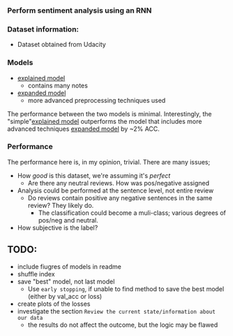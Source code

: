 ### Perform sentiment analysis using an RNN

### Dataset information:
- Dataset obtained from Udacity

### Models
- [explained model](https://github.com/JackBurdick/nlp_sentiment_rnn/blob/master/sentiment_rnn_explained.ipynb)
    - contains many notes
- [expanded model](https://github.com/JackBurdick/nlp_sentiment_rnn/blob/master/sentiment_rnn_expanded.ipynb)
    - more advanced preprocessing techniques used

The performance between the two models is minimal.  Interestingly, the "simple"[explained model](https://github.com/JackBurdick/nlp_sentiment_rnn/blob/master/sentiment_rnn_explained.ipynb) outperforms the model that includes more advanced techniques [expanded model](https://github.com/JackBurdick/nlp_sentiment_rnn/blob/master/sentiment_rnn_expanded.ipynb) by ~2% ACC.

### Performance
The performance here is, in my opinion, trivial.  There are many issues;
 - How _good_ is this dataset, we're assuming it's *perfect*
    - Are there any neutral reviews. How was pos/negative assigned
 - Analysis could be performed at the sentence level, not entire review
    - Do reviews contain positive any negative sentences in the same review? They likely do.
        - The classification could become a muli-class; various degrees of pos/neg and neutral.
 - How subjective is the label?


## TODO:
 - include fiugres of models in readme
 - shuffle index
 - save "best" model, not last model
    - Use `early stopping`, if unable to find method to save the best model (either by val_acc or loss)
 - create plots of the losses
 - investigate the section `Review the current state/information about our data`
    - the results do not affect the outcome, but the logic may be flawed

